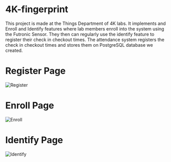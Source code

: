 # 4K-fingerprint

This project is made at the Things Department of 4K labs. It implements and Enroll and Identify features where lab members enroll into the system using the Futronic Sensor.
They then can regularly use the identify feature to register their check in checkout times. The attendance system registers the check in checkout times and stores them on PostgreSQL database we created.

# Register Page



![Register](https://user-images.githubusercontent.com/73777766/212986344-5ea43e7f-fc76-4f99-b05a-aa8de2a07cae.png)




# Enroll Page



![Enroll](https://user-images.githubusercontent.com/73777766/212985191-01ae0e61-100e-4d08-a50a-d97d4f2d428c.png)


# Identify Page



![Identify](https://user-images.githubusercontent.com/73777766/212986076-28eef261-71aa-4931-8e88-13d494f32de7.png)
